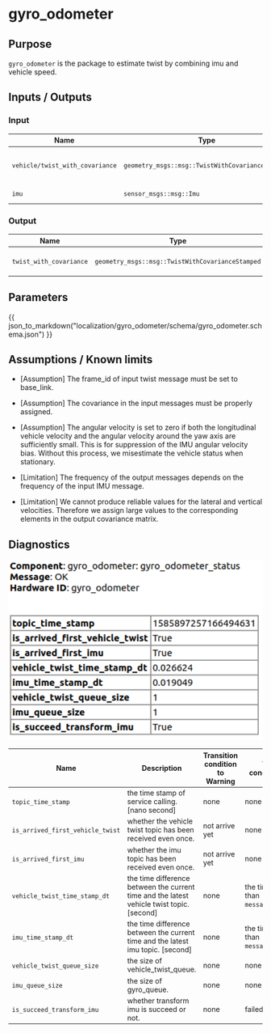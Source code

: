 # gyro_odometer

## Purpose

`gyro_odometer` is the package to estimate twist by combining imu and vehicle speed.

## Inputs / Outputs

### Input

| Name                            | Type                                             | Description                        |
| ------------------------------- | ------------------------------------------------ | ---------------------------------- |
| `vehicle/twist_with_covariance` | `geometry_msgs::msg::TwistWithCovarianceStamped` | twist with covariance from vehicle |
| `imu`                           | `sensor_msgs::msg::Imu`                          | imu from sensor                    |

### Output

| Name                    | Type                                             | Description                     |
| ----------------------- | ------------------------------------------------ | ------------------------------- |
| `twist_with_covariance` | `geometry_msgs::msg::TwistWithCovarianceStamped` | estimated twist with covariance |

## Parameters

{{ json_to_markdown("localization/gyro_odometer/schema/gyro_odometer.schema.json") }}

## Assumptions / Known limits

- [Assumption] The frame_id of input twist message must be set to base_link.

- [Assumption] The covariance in the input messages must be properly assigned.

- [Assumption] The angular velocity is set to zero if both the longitudinal vehicle velocity and the angular velocity around the yaw axis are sufficiently small. This is for suppression of the IMU angular velocity bias. Without this process, we misestimate the vehicle status when stationary.

- [Limitation] The frequency of the output messages depends on the frequency of the input IMU message.

- [Limitation] We cannot produce reliable values for the lateral and vertical velocities. Therefore we assign large values to the corresponding elements in the output covariance matrix.

## Diagnostics

<img src="./media/diagnostic.png" alt="drawing" width="600"/>

| Name                             | Description                                                                               | Transition condition to Warning | Transition condition to Error                     |
| -------------------------------- | ----------------------------------------------------------------------------------------- | ------------------------------- | ------------------------------------------------- |
| `topic_time_stamp`               | the time stamp of service calling. [nano second]                                          | none                            | none                                              |
| `is_arrived_first_vehicle_twist` | whether the vehicle twist topic has been received even once.                              | not arrive yet                  | none                                              |
| `is_arrived_first_imu`           | whether the imu topic has been received even once.                                        | not arrive yet                  | none                                              |
| `vehicle_twist_time_stamp_dt`    | the time difference between the current time and the latest vehicle twist topic. [second] | none                            | the time is **longer** than `message_timeout_sec` |
| `imu_time_stamp_dt`              | the time difference between the current time and the latest imu topic. [second]           | none                            | the time is **longer** than `message_timeout_sec` |
| `vehicle_twist_queue_size`       | the size of vehicle_twist_queue.                                                          | none                            | none                                              |
| `imu_queue_size`                 | the size of gyro_queue.                                                                   | none                            | none                                              |
| `is_succeed_transform_imu`       | whether transform imu is succeed or not.                                                  | none                            | failed                                            |
